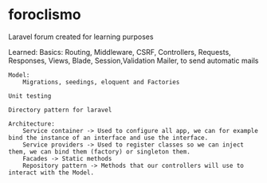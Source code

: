 # foroclismo
Laravel forum created for learning purposes

Learned:
    Basics: 
        Routing, Middleware, CSRF, Controllers, Requests, Responses, Views, Blade, Session,Validation
    Mailer, to send automatic mails
    
    Model:
        Migrations, seedings, eloquent and Factories

    Unit testing

    Directory pattern for laravel
    
    Architecture:
        Service container -> Used to configure all app, we can for example bind the instance of an interface and use the interface.
        Service providers -> Used to register classes so we can inject them, we can bind them (factory) or singleton them.
        Facades -> Static methods
        Repository pattern -> Methods that our controllers will use to interact with the Model.
